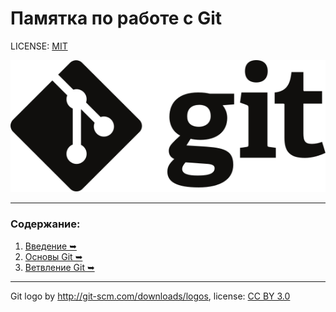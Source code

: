 # Памятка по работе с Git

LICENSE: [MIT](./license.md)

![git-logo](./assets/logo.svg)

---
 
### Содержание:

1. [Введение &#10149;](./introduction.md)
2. [Основы Git &#10149;](./basics.md)
3. [Ветвление Git &#10149;](./branching.md)


---

Git logo by http://git-scm.com/downloads/logos,
license: [CC BY 3.0](https://creativecommons.org/licenses/by/3.0/)
